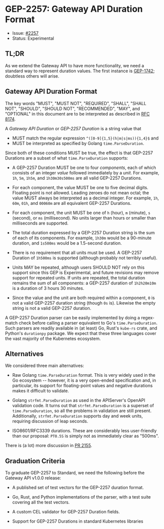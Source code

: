 # GEP-2257: Gateway API Duration Format

* Issue: [#2257](https://github.com/kubernetes-sigs/gateway-api/issues/2257)
* Status: Experimental

## TL;DR

As we extend the Gateway API to have more functionality, we need a standard
way to represent duration values. The first instance is [GEP-1742]; doubtless
others will arise.

[GEP-1742]:/geps/gep-1742

## Gateway API Duration Format

The key words "MUST", "MUST NOT", "REQUIRED", "SHALL", "SHALL NOT", "SHOULD",
"SHOULD NOT", "RECOMMENDED", "MAY", and "OPTIONAL" in this document are to be
interpreted as described in [RFC 8174].

[RFC 8174]:https://datatracker.ietf.org/doc/html/rfc8174

A _Gateway API Duration_ or _GEP-2257 Duration_ is a string value that

- MUST match the regular expression `^([0-9]{1,5}(h|m|s|ms)){1,4}$` and
- MUST be interpreted as specified by Golang `time.ParseDuration`.

Since both of these conditions MUST be true, the effect is that GEP-2257
Durations are a subset of what `time.ParseDuration` supports:

- A GEP-2257 Duration MUST be one to four _components_, each of which consists
  of an integer _value_ followed immediately by a _unit_. For example, `1h`,
  `5m`, `1h5m`, and `1h30m30s500ms` are all valid GEP-2257 Durations.

- For each component, the value MUST be one to five decimal digits. Floating
  point is not allowed. Leading zeroes do not mean octal; the value MUST
  always be interpreted as a decimal integer. For example, `1h`, `60m`, `01h`,
  and `00060m` are all equivalent GEP-2257 Durations.

- For each component, the unit MUST be one of `h` (hour), `m` (minute), `s`
  (second), or `ms` (millisecond). No units larger than hours or smaller than
  milliseconds are supported.

- The total duration expressed by a GEP-2257 Duration string is the sum of
  each of its components. For example, `1h30m` would be a 90-minute duration,
  and `1s500ms` would be a 1.5-second duration.

- There is no requirement that all units must be used. A GEP-2257 Duration of
  `1h500ms` is supported (although probably not terribly useful).

- Units MAY be repeated, although users SHOULD NOT rely on this support since
  this GEP is Experimental, and future revisions may remove support for
  repeated units. If units are repeated, the total duration remains the sum of
  all components: a GEP-2257 duration of `1h2h20m10m` is a duration of 3 hours
  30 minutes.

- Since the value and the unit are both required within a component, `0` is
  not a valid GEP-2257 duration string (though `0s` is). Likewise the empty
  string is not a valid GEP-2257 duration.

A GEP-2257 Duration parser can be easily implemented by doing a regex-match
check before calling a parser equivalent to Go's `time.ParseDuration`. Such
parsers are readily available in (at least) Go, Rust's `kube-rs` crate, and
Python's `durationpy` package. We expect that these three languages cover the
vast majority of the Kubernetes ecosystem.

## Alternatives

We considered three main alternatives:

- Raw Golang `time.ParseDuration` format. This is very widely used in the Go
  ecosystem -- however, it is a very open-ended specification and, in
  particular, its support for floating-point values and negative durations
  makes it difficult to validate.

- Golang `strfmt.ParseDuration` as used in the APIServer's OpenAPI validation
  code. It turns out that `strfmt.ParseDuration` is a superset of
  `time.ParseDuration`, so all the problems in validation are still present.
  Additionally, `strfmt.ParseDuration` supports day and week units, requiring
  discussion of leap seconds.

- ISO8601/RFC3339 durations. These are considerably less user-friendly than
  our proposal: `PT0.5S` is simply not as immediately clear as "500ms".

There is (a lot) more discussion in [PR 2155].

[PR 2155]:https://github.com/kubernetes-sigs/gateway-api/pull/2155

## Graduation Criteria

To graduate GEP-2257 to Standard, we need the following before the Gateway API
v1.0.0 release:

- A published set of test vectors for the GEP-2257 duration format.

- Go, Rust, and Python implementations of the parser, with a test suite
  covering all the test vectors.

- A custom CEL validator for GEP-2257 Duration fields.

- Support for GEP-2257 Durations in standard Kubernetes libraries
